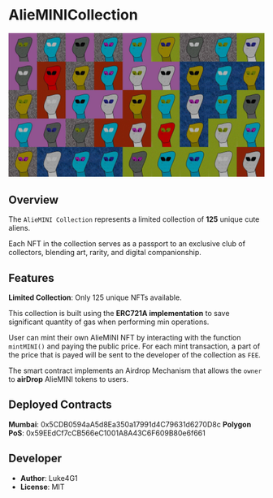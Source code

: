 # AlieMINICollection

![AlieMINI Collage](/img/bg.jpeg)

## Overview

The `AlieMINI Collection` represents a limited collection of **125** unique cute aliens.

Each NFT in the collection serves as a passport to an exclusive club of collectors, blending art, rarity, and digital companionship.

## Features

**Limited Collection**: Only 125 unique NFTs available.

This collection is built using the **ERC721A implementation** to save significant quantity of gas when performing min operations.

User can mint their own AlieMINI NFT by interacting with the function `mintMINI()` and paying the public price.
For each mint transaction, a part of the price that is payed will be sent to the developer of the collection as `FEE`.

The smart contract implements an Airdrop Mechanism that allows the `owner` to **airDrop** AlieMINI tokens to users.

## Deployed Contracts

**Mumbai**: 0x5CDB0594aA5d8Ea350a17991d4C79631d6270D8c
**Polygon PoS**: 0x59EEdCf7cCB566eC1001A8A43C6F609B80e6f661

## Developer

- **Author**: Luke4G1
- **License**: MIT

##
